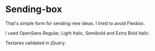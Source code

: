 # Sending-box

That's simple form for sending new ideas. I tried to avoid Flexbox.

I used OpenSans Regular, Light Italic, Semibold and Extra Bold Italic.

Textarea validated in jQuery.
